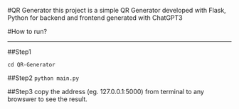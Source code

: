 #QR Generator
this project is a simple QR Generator developed with Flask, Python for backend and frontend generated with ChatGPT3

#How to run?
___
##Step1
```console
cd QR-Generator
```
##Step2
``python main.py``

##Step3
copy the address (eg. 127.0.0.1:5000) from terminal to any browswer to see the result.
